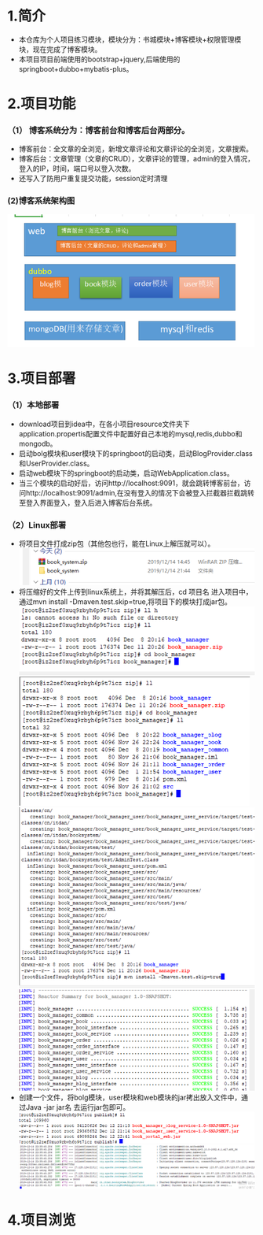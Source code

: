 # 1.简介
* 本仓库为个人项目练习模块，模块分为：书城模块+博客模块+权限管理模块，现在完成了博客模块。
* 本项目项目前端使用的bootstrap+jquery,后端使用的springboot+dubbo+mybatis-plus。
# 2.项目功能
### （1） 博客系统分为：博客前台和博客后台两部分。
* 博客前台：全文章的全浏览，新增文章评论和文章评论的全浏览，文章搜索。
* 博客后台：文章管理（文章的CRUD），文章评论的管理，admin的登入情况，登入的IP，时间，端口号以登入次数。
* 还写入了防用户重复提交功能，session定时清理
### (2)博客系统架构图
![](https://github.com/18376108492/book_system/blob/master/src/main/resources/img/20191214205329.png)
# 3.项目部署
### （1）本地部署
* download项目到idea中，在各小项目resource文件夹下application.propertis配置文件中配置好自己本地的mysql,redis,dubbo和mongodb。
* 启动bolg模块和user模块下的springboot的启动类，启动BlogProvider.class和UserProvider.class。
* 启动web模块下的springboot的启动类，启动WebApplication.class。
* 当三个模块的启动好后，访问http://localhost:9091，就会跳转博客前台，访问http://localhost:9091/admin,在没有登入的情况下会被登入拦截器拦截跳转至登入界面登入，登入后进入博客后台系统。
### （2）Linux部署
* 将项目文件打成zip包（其他包也行，能在Linux上解压就可以）。
![](https://github.com/18376108492/book_system/blob/master/src/main/resources/img/do-01.png)
* 将压缩好的文件上传到linux系统上，并将其解压后，cd 项目名 进入项目中，通过mvn install -Dmaven.test.skip=true,将项目下的模块打成jar包。
![](https://github.com/18376108492/book_system/blob/master/src/main/resources/img/do-02.png)
![](https://github.com/18376108492/book_system/blob/master/src/main/resources/img/do-03.png)
![](https://github.com/18376108492/book_system/blob/master/src/main/resources/img/do-04.png)
![](https://github.com/18376108492/book_system/blob/master/src/main/resources/img/do-05.png)
* 创建一个文件，将bolg模块，user模块和web模块的jar拷出放入文件中，通过Java -jar jar名 去运行jar包即可。
![](https://github.com/18376108492/book_system/blob/master/src/main/resources/img/do-06.png)
![](https://github.com/18376108492/book_system/blob/master/src/main/resources/img/do-07.png)
# 4.项目浏览
